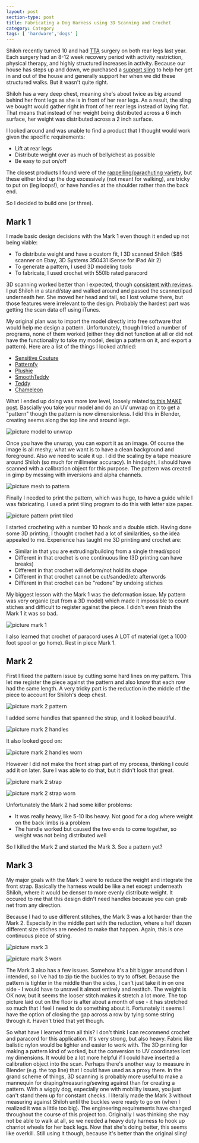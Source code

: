 ```yaml
---
layout: post
section-type: post
title: Fabricating a Dog Harness using 3D Scanning and Crochet
category: Category
tags: [ 'hardware','dogs' ]
---
```

Shiloh recently turned 10 and had [TTA](https://en.wikipedia.org/wiki/Tibial_tuberosity_advancement) surgery on both rear legs last year.
Each surgery had an 8-12 week recovery period with activity restriction, physical therapy, and highly structured increases in activity.
Because our house has steps up and down, we purchased a [support sling](https://www.amazon.com/dp/B06XCR4H6F/ref=sspa_dk_detail_1?psc=1&pd_rd_i=B06XCR4H6F&pd_rd_wg=QC0Ee&pd_rd_r=T0S02PG23M5786K5YTXG&pd_rd_w=549RV) to help her get in and out of the house and generally support her when we did these structured walks.
But it wasn't quite right.

Shiloh has a very deep chest, meaning she's about twice as big around behind her front legs as she is in front of her rear legs. 
As a result, the sling we bought would gather right in front of her rear legs instead of laying flat.
That means that instead of her weight being distributed across a 6 inch surface, her weight was distributed across a 2 inch surface.

I looked around and was unable to find a product that I thought would work given the specific requirements:

- Lift at rear legs
- Distribute weight over as much of belly/chest as possible
- Be easy to put on/off

The closest products I found were of the [rappelling/parachuting variety](https://ruffwear.com/products/doubleback-harness), but these either bind up the dog excessively (not meant for walking), are tricky to put on (leg loops!), or have handles at the shoulder rather than the back end.

So I decided to build one (or three).

## Mark 1

I made basic design decisions with the Mark 1 even though it ended up not being viable: 

- To distribute weight and have a custom fit, I 3D scanned Shiloh ($85 scanner on Ebay, 3D Systems 350431 iSense for iPad Air 2)
- To generate a pattern, I used 3D modeling tools
- To fabricate, I used crochet with 550lb rated paracord

3D scanning worked better than I expected, though [consistent with reviews](https://3dscanexpert.com/3d-systems-isense-review/).
I put Shiloh in a stand/stay and walked around and passed the scanner/ipad underneath her. 
She moved her head and tail, so I lost volume there, but those features were irrelevant to the design.
Probably the hardest part was getting the scan data off using iTunes.

My original plan was to import the model directly into free software that would help me design a pattern.
Unfortunately, though I tried a number of programs, none of them worked (either they did not function at all or did not have the functionality to take my model, design a pattern on it, and export a pattern).
Here are a list of the things I looked at/tried:

- [Sensitive Couture](http://www.cs.columbia.edu/cg/SC/)
- [Patternfy](https://github.com/caretdashcaret/Patternfy)
- [Plushie](http://www.geocities.jp/igarashi_lab/plushie/index-e.html)
- [SmoothTeddy](http://www-ui.is.s.u-tokyo.ac.jp/~takeo/java/smoothteddy/index.html)
- [Teddy](http://www-ui.is.s.u-tokyo.ac.jp/~takeo/teddy/teddy.htm)
- [Chameleon](http://www-ui.is.s.u-tokyo.ac.jp/~takeo/chameleon/chameleon.htm)

What I ended up doing was more low level, loosely related [to this MAKE post](https://makezine.com/projects/make-38-cameras-and-av/video-game-plushies/).
Bascially you take your model and do an UV unwrap on it to get a "pattern" though the pattern is now dimensionless.
I did this in Blender, creating seems along the top line and around legs.

![picture model to unwrap](https://blogs.memphis.edu/aolney/files/2019/10/model-2-unwrap.png)

Once you have the unwrap, you can export it as an image.
Of course the image is all meshy; what we want is to have a clean background and foreground.
Also we need to scale it up.
I did the scaling by a tape measure around Shiloh (so much for millimeter accuracy).
In hindsight, I should have scanned with a calibration object for this purpose.
The pattern was created in gimp by messing with inversions and alpha channels.

![picture mesh to pattern](https://blogs.memphis.edu/aolney/files/2019/10/mesh-2-pattern.png)

Finally I needed to print the pattern, which was huge, to have a guide while I was fabricating.
I used a print tiling program to do this with letter size paper.

![picture pattern print tiled](https://blogs.memphis.edu/aolney/files/2019/10/pattern-print-tiled.png)

I started crocheting with a number 10 hook and a double stich.
Having done some 3D printing, I thought crochet had a lot of similarities, so the idea appealed to me.
Experience has taught me 3D printing and crochet are:

- Similar in that you are extruding/building from a single thread/spool
- Different in that crochet is one continuous line (3D printing can have breaks)
- Different in that crochet will deform/not hold its shape
- Different in that crochet cannot be cut/sanded/etc afterwords
- Different in that crochet can be "redone" by undoing stiches

My biggest lesson with the Mark 1 was the deformation issue.
My pattern was very organic (cut from a 3D model) which made it impossible to count stiches and difficult to register against the piece.
I didn't even finish the Mark 1 it was so bad.

![picture mark 1](https://blogs.memphis.edu/aolney/files/2019/10/mark1.jpg)

I also learned that crochet of paracord uses A LOT of material (get a 1000 foot spool or go home).
Rest in piece Mark 1.

## Mark 2

First I fixed the pattern issue by cutting some hard lines on my pattern.
This let me register the piece against the pattern and also know that each row had the same length.
A very tricky part is the reduction in the middle of the piece to account for Shiloh's deep chest.


![picture mark 2 pattern](https://blogs.memphis.edu/aolney/files/2019/10/mark2-pattern.jpg)

I added some handles that spanned the strap, and it looked beautiful.

![picture mark 2 handles](https://blogs.memphis.edu/aolney/files/2019/10/mark2-handles.jpg)

It also looked good on:

![picture mark 2 handles worn](https://blogs.memphis.edu/aolney/files/2019/10/mark2-handles-worn.jpg)

However I did not make the front strap part of my process, thinking I could add it on later.
Sure I was able to do that, but it didn't look that great.

![picture mark 2 strap](https://blogs.memphis.edu/aolney/files/2019/10/mark2-strap.jpg)

![picture mark 2 strap worn](https://blogs.memphis.edu/aolney/files/2019/10/mark2-strap-worn.jpg)

Unfortunately the Mark 2 had some killer problems:

- It was really heavy, like 5-10 lbs heavy. Not good for a dog where weight on the back limbs is a problem
- The handle worked but caused the two ends to come together, so weight was not being distributed well

So I killed the Mark 2 and started the Mark 3.
See a pattern yet?

## Mark 3

My major goals with the Mark 3 were to reduce the weight and integrate the front strap.
Basically the harness would be like a net except underneath Shiloh, where it would be denser to more evenly distribute weight.
It occured to me that this design didn't need handles because you can grab net from any direction.

Because I had to use different stitches, the Mark 3 was a lot harder than the Mark 2.
Especially in the middle part with the reduction, where a half dozen different size stiches are needed to make that happen.
Again, this is one continuous piece of string.

![picture mark 3](https://blogs.memphis.edu/aolney/files/2019/10/mark3.jpg)

![picture mark 3 worn](https://blogs.memphis.edu/aolney/files/2019/10/mark3-worn.jpg)

The Mark 3 also has a few issues.
Somehow it's a bit bigger around than I intended, so I've had to zip tie the buckles to try to offset.
Because the pattern is tighter in the middle than the sides, I can't just take it in on one side - I would have to unravel it almost entirely and restitch.
The weight is OK now, but it seems the looser stitch makes it stretch a lot more.
The top picture laid out on the floor is after about a month of use - it has stretched so much that I feel I need to do something about it.
Fortunately it seems I have the option of closing the gap across a row by tying some string through it.
Haven't tried that yet though.

So what have I learned from all this?
I don't think I can recommend crochet and paracord for this application.
It's very strong, but also heavy. 
Fabric like balistic nylon would be lighter and easier to work with.
The 3D printing for making a pattern kind of worked, but the conversion to UV coordinates lost my dimensions.
It would be a lot more helpful if I could have inserted a calibration object into the scan.
Perhaps there's another way to measure in Blender (e.g. the top line) that I could have used as a proxy there.
In the grand scheme of things, 3D scanning is probably more useful to make a mannequin for draping/measuring/sewing against than for creating a pattern.
With a wiggly dog, especially one with mobility issues, you just can't stand them up for constant checks.
I literally made the Mark 3 without measuring against Shiloh until the buckles were ready to go on (when I realized it was a little too big).
The engineering requirements have changed throughout the course of this project too.
Originally I was thinking she may not be able to walk at all, so we needed a heavy duty harness to hook up charriot wheels for her back legs.
Now that she's doing better, this seems like overkill.
Still using it though, because it's better than the original sling!







